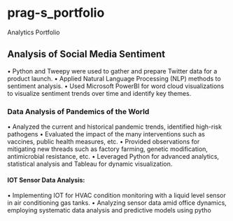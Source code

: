 # prag-s_portfolio
Analytics Portfolio

## Analysis of Social Media Sentiment
• Python and Tweepy were used to gather and prepare Twitter data for a product launch.
• Applied Natural Language Processing (NLP) methods to sentiment analysis.
• Used Microsoft PowerBI for word cloud visualizations to visualize sentiment trends over time and identify key themes.

### Data Analysis of Pandemics of the World
• Analyzed the current and historical pandemic trends, identified high-risk pathogens
• Evaluated the impact of the many interventions such as vaccines, public health measures, etc.
• Provided observations for mitigating new threads such as factory farming, genetic modification, antimicrobial resistance, etc.
• Leveraged Python for advanced analytics, statistical analysis and Tableau for dynamic visualization.

#### IOT Sensor Data Analysis:
• Implementing IOT for HVAC condition monitoring with a liquid level sensor in air conditioning gas tanks. 
• Analyzing sensor data amid office dynamics, employing systematic data analysis and predictive models using pytho
